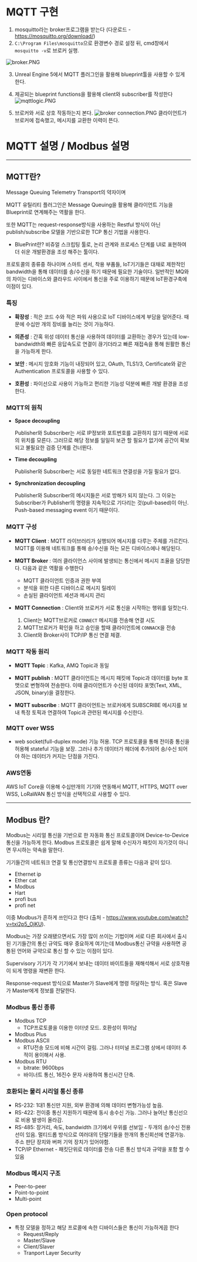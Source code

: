 

# MQTT 구현

1. mosquitto라는 broker프로그램을 받는다 (다운로드 - https://mosquitto.org/download/)
2. `C:\Program Files\mosquitto`으로 환경변수 경로 설정 뒤, cmd창에서 `mosquitto -v`로 브로커 실행.

![broker.PNG](img%2Fbroker.PNG)

3. Unreal Engine 5에서 MQTT 플러그인을 활용해 blueprint툴을 사용할 수 있게 한다.

4. 제공되는 blueprint functions을 활용해 client와 subscriber를 작성한다
![mqttlogic.PNG](img%2Fmqttlogic.PNG)


5. 브로커와 서로 상호 작동하는지 본다.
![broker connection.PNG](img%2Fbroker%20connection.PNG)
클라이언트가 브로커에 접속했고, 메시지를 교환한 이력이 뜬다.


# MQTT 설명 / Modbus 설명

---

## MQTT란?

Message Queuing Telemetry Transport의 약자이며

MQTT 유틸리티 플러그인은 Message Queuing을 활용해 클라이언트 기능을 Blueprint로 연계해주는 역활을 한다.

또한 MQTT는 request-response방식을 사용하는 Restful 방식이 아닌 publish/subscribe 모델을 기반으로한 TCP 통신 기법을 사용한다.

-  BluePrint란?
비쥬얼 스크립팅 툴로, 논리 관계와 프로세스 단계를 UI로 표현하여 더 쉬운 개발환경을 조성 해주는 툴이다.

   
프로토콜의 종류중 하나이며 스마트 센서, 착용 부품들, IoT기기들은 대채로 제한적인 bandwidth을 통해 데이터를 송/수신을 하기 때문에 필요한 기술이다.
일반적인 MQ와의 차이는 디바이스와 클라우드 사이에서 통신을 주로 이용하기 때문에 IoT환경구축에 이점이 있다.

### 특징

- **확장성** : 적은 코드 수와 적은 파워 사용으로 IoT 디바이스에게 부담을 덜어준다. 때문에 수십만 개의 장비를 늘리는 것이 가능하다.


- **의존성** : 간혹 위성 데이터 통신을 사용하여 데이터를 교환하는 경우가 있는데 low-bandwidth와 빠른 응답속도로 연결이 끊기더라고 빠른 재접속을 통해 원활한 통신을 가능하게 한다.


- **보안** : 메시지 암호화 기능이 내장되어 있고, OAuth, TLS1/3, Certificate와 같은 Authentication 프로토콜을 사용할 수 있다.


- **호환성** : 파이선으로 사용이 가능하고 편리한 기능성 덕분에 빠른 개발 환경을 조성한다.


### MQTT의 원칙

- **Space decoupling**

  Publisher와 Subscriber는 서로 IP정보와 포트번호를 교환하지 않기 때문에 서로의 위치를 모른다. 그러므로 해당 정보를 일일히 보관 할 필요가 없기에 공간이 확보되고 불필요한 검증 단계를 건너뛴다.


- **Time decoupling**

  Publisher와 Subscriber는 서로 동일한 네트워크 연결성을 가질 필요가 없다.

- **Synchronization decoupling**

  Publisher와 Subscriber의 메시지들은 서로 방해가 되지 않는다. 그 이유는 Subscriber가 Publisher의 명령을 지속적으로 기다리는 것(pull-based)이 아닌. Push-based messaging event 이기 때문이다.

### MQTT 구성

- **MQTT Client** :  MQTT 라이브러리가 실행되어 메시지를 다루는 주체를 가르킨다. MQTT를 이용해 네트워크를 통해 송/수신을 하는 모든 디바이스에나 해당된다.


- **MQTT Broker** : 여러 클라이언스 사이에 발생되는 통신에서 메시지 조율을 담당한다. 다음과 같은 역활을 수행한다
  - MQTT 클라이언트 인증과 권한 부여
  - 분석을 위한 다른 디바이스로 메시지 릴레이
  - 손실된 클라이언트 세션과 메시지 관리


- **MQTT Connection** : Client와 브로커가 서로 통신을 시작하는 행위를 일컷는다.
  1. Client는 MQTT브로커로 `CONNECT` 메시지를 전송해 연결 시도
  2. MQTT브로커가 확인을 하고 승인을 할때 클라이언트에 `CONNACK`을 전송
  3. Client와 Broker사이 TCP/IP 통신 연결 체결.


### MQTT 작동 원리

- **MQTT Topic** : Kafka, AMQ Topic과 동일
  

- **MQTT publish** : MQTT 클라이언트는 메시지 패킷에 Topic과 데이터를 byte 포맷으로 변형하여 전송한다. 이때 클라이언트가 수신된 데이타 포맷(Text, XML, JSON, binary)을 결정한다.


- **MQTT subscribe** : MQTT 클라이언트는 브로커에게 SUBSCRIBE 메시지를 보내 특정 토픽과 연결하여 Topic과 관련된 메시지를 수신한다.


### MQTT over WSS

- web socket(full-duplex mode) 기능 허용. TCP 프로토콜을 통해 전이중 통신을 허용해 stateful 기능을 보장. 그러나 추가 데이터가 헤더에 추가되어 송/수신 되어야 하는 데이터가 커지는 단점을 가진다.


### AWS연동

AWS IoT Core을 이용해 수십만개의 기기와 연동해서 MQTT, HTTPS, MQTT over WSS, LoRaWAN 통신 방식을 선택적으로 사용할 수 있다.


---

## Modbus 란?

Modbus는 시리얼 통신을 기반으로 한 자동화 통신 프로토콜이며 Device-to-Device 통신을 가능하게 한다.
Modbus 프로토콜은 쉽게 말해 수신자가 패킷이 자기것이 아니면 무시하는 약속을 말한다.

기기들간의 네트워크 연결 및 통신연결방식 프로토콜 종류는 다음과 같이 있다.
 - Ethernet ip
 - Ether cat
 - Modbus
 - Hart
 - profi bus
 - profi net

이중 Modbus가 흔하게 쓰인다고 한다 (출처 - https://www.youtube.com/watch?v=txi2p5_OjKU).

Modbus는 가장 오래됐으면서도 가장 많이 쓰이는 기법이며 서로 다른 회사에서 출시된 기기들간의 통신 규약도 매우 중요하게 여기는데 Modbus통신 규약을 사용하면 공통된 언어와 규약으로 통신 할 수 있는 이점이 있다. 

Supervisory 기기가 각 기기에서 보내는 데이터 바이트들을 재해석해서 서로 상호작용이 되게 명령을 재변환 한다.
 
Response-request 방식으로 Master가 Slave에게 명령 하달하는 방식. 혹은 Slave가 Master에게 정보를 전달한다.

### Modbus 통신 종류

- Modbus TCP
  - TCP프로토콜을 이용한 이터넷 모드. 호환성이 뛰어남
- Modbus Plus
- Modbus ASCII
  - RTU전송 모드에 비해 시간이 걸림. 그러나 터미널 프로그램 상에서 데이터 추적이 용이해서 사용.
- Modbus RTU
  - bitrate: 9600bps
  - 바이너트 통신, 16진수 문자 사용하여 통신시간 단축.


### 호환되는 물리 시리얼 통신 종류

- RS-232: 1대1 통신만 지원, 외부 환경에 의해 데이터 변형가능성 높음.
- RS-422: 전이중 통신 지원하기 때문에 동시 송수신 가능. 그러나 늘어난 통신선으로 비용 발생이 올라감.
- RS-485: 장거리, 속도, bandwidth 크기에서 우위를 선보임 - 두개의 송/수신 전용 선이 있음. 멀티드롭 방식으로 여러대의 단말기들을 한개의 통신회선에 연결가능. 주소 판단 장치와 버퍼 기억 장치가 있어야함.
- TCP/IP Ethernet - 패킷단위로 데이터를 전송 다른 통신 방식과 규약을 포함 할 수 있음

### Modbus 메시지 구조

- Peer-to-peer
- Point-to-point
- Multi-point


### Open protocol
- 특정 모델을 정하고 해당 프로콜에 속한 디바이스들은 통신이 가능하게끔 한다
  - Request/Reply
  - Master/Slave
  - Client/Slaver
  - Tranport Layer Security


